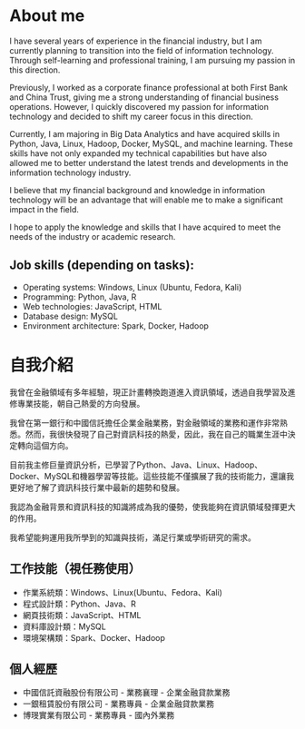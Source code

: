 # About me

I have several years of experience in the financial industry, but I am currently planning to transition into the field of information technology. Through self-learning and professional training, I am pursuing my passion in this direction.

Previously, I worked as a corporate finance professional at both First Bank and China Trust, giving me a strong understanding of financial business operations. However, I quickly discovered my passion for information technology and decided to shift my career focus in this direction.

Currently, I am majoring in Big Data Analytics and have acquired skills in Python, Java, Linux, Hadoop, Docker, MySQL, and machine learning. These skills have not only expanded my technical capabilities but have also allowed me to better understand the latest trends and developments in the information technology industry.

I believe that my financial background and knowledge in information technology will be an advantage that will enable me to make a significant impact in the field.

I hope to apply the knowledge and skills that I have acquired to meet the needs of the industry or academic research.


## Job skills (depending on tasks):
- Operating systems: Windows, Linux (Ubuntu, Fedora, Kali)
- Programming: Python, Java, R
- Web technologies: JavaScript, HTML
- Database design: MySQL
- Environment architecture: Spark, Docker, Hadoop


# 自我介紹

我曾在金融領域有多年經驗，現正計畫轉換跑道進入資訊領域，透過自我學習及進修專業技能，朝自己熱愛的方向發展。

我曾在第一銀行和中國信託擔任企業金融業務，對金融領域的業務和運作非常熟悉。然而，我很快發現了自己對資訊科技的熱愛，因此，我在自己的職業生涯中決定轉向這個方向。

目前我主修巨量資訊分析，已學習了Python、Java、Linux、Hadoop、Docker、MySQL和機器學習等技能。這些技能不僅擴展了我的技術能力，還讓我更好地了解了資訊科技行業中最新的趨勢和發展。

我認為金融背景和資訊科技的知識將成為我的優勢，使我能夠在資訊領域發揮更大的作用。

我希望能夠運用我所學到的知識與技術，滿足行業或學術研究的需求。


## 工作技能（視任務使用）
- 作業系統類：Windows、Linux(Ubuntu、Fedora、Kali)
- 程式設計類：Python、Java、R
- 網頁技術類：JavaScript、HTML
- 資料庫設計類：MySQL
- 環境架構類：Spark、Docker、Hadoop

## 個人經歷
- 中國信託資融股份有限公司 - 業務襄理 - 企業金融貸款業務
- 一銀租賃股份有限公司 - 業務專員 - 企業金融貸款業務
- 博琝實業有限公司 - 業務專員 - 國內外業務
